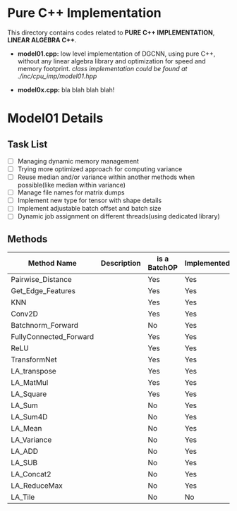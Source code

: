 # Pure C++ Implementation
This directory contains codes related to __PURE C++ IMPLEMENTATION__, __LINEAR ALGEBRA C++__.


* __model01.cpp:__ 
low level implementation of DGCNN, using pure C++, without any linear algebra library 
and optimization for speed and memory footprint. _class implementation could be found at ./inc/cpu_imp/model01.hpp_

* __model0x.cpp:__
bla blah blah blah!

# Model01 Details
## Task List
- [ ] Managing dynamic memory management
- [ ] Trying more optimized approach for computing variance
- [ ] Reuse median and/or variance within another methods when possible(like median within variance)
- [ ] Manage file names for matrix dumps
- [ ] Implement new type for tensor with shape details
- [ ] Implement adjustable batch offset and batch size
- [ ] Dynamic job assignment on different threads(using dedicated library)

## Methods
Method Name | Description | is a BatchOP | Implemented | Notes
----------- | ----------- | ------------ | ------------ | -----
Pairwise_Distance |  | Yes | Yes | -
Get_Edge_Features |  | Yes | Yes | -
KNN |  | Yes | Yes | -
Conv2D |  | Yes | Yes | -
Batchnorm_Forward |  | No | Yes | -
FullyConnected_Forward |  | Yes | Yes | -
ReLU |  | Yes | Yes | -
TransformNet |  | Yes | Yes | -
LA_transpose |  | Yes | Yes | -
LA_MatMul |  | Yes | Yes | -
LA_Square |  | Yes | Yes | -
LA_Sum |  | No | Yes | -
LA_Sum4D |  | No | Yes | -
LA_Mean |  | No | Yes | -
LA_Variance |  | No | Yes | -
LA_ADD |  | No | Yes | -
LA_SUB |  | No | Yes | -
LA_Concat2 |  | No | Yes | -
LA_ReduceMax |  | No | Yes | -
LA_Tile | | No | No | -


 

